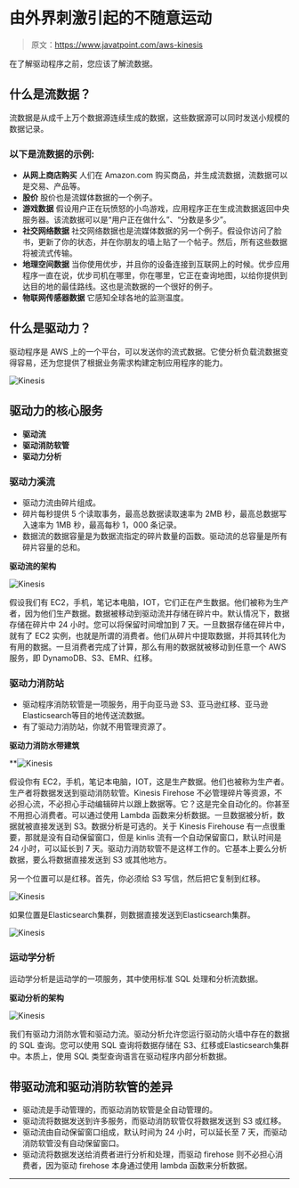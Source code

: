 # 由外界刺激引起的不随意运动

> 原文：<https://www.javatpoint.com/aws-kinesis>

在了解驱动程序之前，您应该了解流数据。

## 什么是流数据？

流数据是从成千上万个数据源连续生成的数据，这些数据源可以同时发送小规模的数据记录。

### 以下是流数据的示例:

*   **从网上商店购买**
    人们在 Amazon.com 购买商品，并生成流数据，流数据可以是交易、产品等。
*   **股价**
    股价也是流媒体数据的一个例子。
*   **游戏数据**
    假设用户正在玩愤怒的小鸟游戏，应用程序正在生成流数据返回中央服务器。该流数据可以是“用户正在做什么”、“分数是多少”。
*   **社交网络数据**
    社交网络数据也是流媒体数据的另一个例子。假设你访问了脸书，更新了你的状态，并在你朋友的墙上贴了一个帖子。然后，所有这些数据将被流式传输。
*   **地理空间数据**
    当你使用优步，并且你的设备连接到互联网上的时候。优步应用程序一直在说，优步司机在哪里，你在哪里，它正在查询地图，以给你提供到达目的地的最佳路线。这也是流数据的一个很好的例子。
*   **物联网传感器数据**
    它感知全球各地的监测温度。

## 什么是驱动力？

驱动程序是 AWS 上的一个平台，可以发送你的流式数据。它使分析负载流数据变得容易，还为您提供了根据业务需求构建定制应用程序的能力。

![Kinesis](img/e692c43cf079e8f8059a90053cc2412f.png)

## 驱动力的核心服务

*   **驱动流**
*   **驱动消防软管**
*   **驱动力分析**

### 驱动力溪流

*   驱动力流由碎片组成。
*   碎片每秒提供 5 个读取事务，最高总数据读取速率为 2MB 秒，最高总数据写入速率为 1MB 秒，最高每秒 1，000 条记录。
*   数据流的数据容量是为数据流指定的碎片数量的函数。驱动流的总容量是所有碎片容量的总和。

**驱动流的架构**

![Kinesis](img/e9a87496b596778163ee861abaf5c0a8.png)

假设我们有 EC2，手机，笔记本电脑，IOT，它们正在产生数据。他们被称为生产者，因为他们生产数据。数据被移动到驱动流并存储在碎片中。默认情况下，数据存储在碎片中 24 小时。您可以将保留时间增加到 7 天。一旦数据存储在碎片中，就有了 EC2 实例，也就是所谓的消费者。他们从碎片中提取数据，并将其转化为有用的数据。一旦消费者完成了计算，那么有用的数据就被移动到任意一个 AWS 服务，即 DynamoDB、S3、EMR、红移。

### 驱动力消防站

*   驱动程序消防软管是一项服务，用于向亚马逊 S3、亚马逊红移、亚马逊Elasticsearch等目的地传送流数据。
*   有了驱动力消防站，你就不用管理资源了。

**驱动力消防水带建筑**

**![Kinesis](img/4726aa67e70cf825f46f59906b139ab5.png)

假设你有 EC2，手机，笔记本电脑，IOT，这是生产数据。他们也被称为生产者。生产者将数据发送到驱动消防软管。Kinesis Firehose 不必管理碎片等资源，不必担心流，不必担心手动编辑碎片以跟上数据等。它？这是完全自动化的。你甚至不用担心消费者。可以通过使用 Lambda 函数来分析数据。一旦数据被分析，数据就被直接发送到 S3。数据分析是可选的。关于 Kinesis Firehouse 有一点很重要，那就是没有自动保留窗口，但是 kinlis 流有一个自动保留窗口，默认时间是 24 小时，可以延长到 7 天。驱动力消防软管不是这样工作的。它基本上要么分析数据，要么将数据直接发送到 S3 或其他地方。

另一个位置可以是红移。首先，你必须给 S3 写信，然后把它复制到红移。

![Kinesis](img/4ac9175069eb03f1ab43eed6fac060f8.png)

如果位置是Elasticsearch集群，则数据直接发送到Elasticsearch集群。

![Kinesis](img/3f9c6278781bdf9b2861fca61d14521a.png)

### 运动学分析

运动学分析是运动学的一项服务，其中使用标准 SQL 处理和分析流数据。

**驱动分析的架构**

![Kinesis](img/f4508f7990363c50d23cb85b5571af4b.png)

我们有驱动力消防水管和驱动力流。驱动分析允许您运行驱动防火墙中存在的数据的 SQL 查询。您可以使用 SQL 查询将数据存储在 S3、红移或Elasticsearch集群中。本质上，使用 SQL 类型查询语言在驱动程序内部分析数据。

## 带驱动流和驱动消防软管的差异

*   驱动流是手动管理的，而驱动消防软管是全自动管理的。
*   驱动流将数据发送到许多服务，而驱动消防软管仅将数据发送到 S3 或红移。
*   驱动流由自动保留窗口组成，默认时间为 24 小时，可以延长至 7 天，而驱动消防软管没有自动保留窗口。
*   驱动流将数据发送给消费者进行分析和处理，而驱动 firehose 则不必担心消费者，因为驱动 firehose 本身通过使用 lambda 函数来分析数据。

* * ***